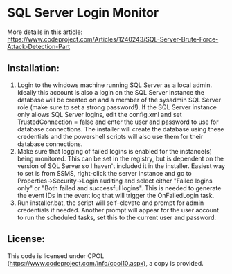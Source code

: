 # SQL Server Login Monitor
More details in this article: https://www.codeproject.com/Articles/1240243/SQL-Server-Brute-Force-Attack-Detection-Part

## Installation:

1. Login to the windows machine running SQL Server as a local admin. Ideally this account is also a login on the SQL Server instance the database will be created
on and a member of the sysadmin SQL Server role (make sure to set a strong password!). If the SQL Server instance only allows SQL Server logins, edit the config.xml
and set TrustedConnection = false and enter the user and password to use for database connections. The installer will create the database using these credentials
and the powershell scripts will also use them for their database connections.
2. Make sure that logging of failed logins is enabled for the instance(s) being monitored. This can be set in the registry, but is dependent on the version of
SQL Server so I haven't included it in the installer. Easiest way to set is from SSMS, right-click the server instance and go to Properties->Security->Login auditing and
select either "Failed logins only" or "Both failed and successful logins". This is needed to generate the event IDs in the event log that will trigger the OnFailedLogin
task.
3. Run installer.bat, the script will self-elevate and prompt for admin credentials if needed. Another prompt will appear for the user account to run the scheduled
tasks, set this to the current user and password.

## License:
  This code is licensed under CPOL (https://www.codeproject.com/info/cpol10.aspx), a copy is provided.
